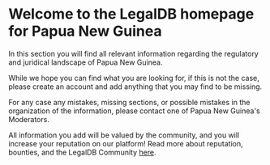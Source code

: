 <!-- TITLE: Papua New Guinea -->
<!-- SUBTITLE: Welcome to the legalDB home of Papua New Guinea -->

# Welcome to the LegalDB homepage for Papua New Guinea

In this section you will find all relevant information regarding the regulatory and juridical landscape of Papua New Guinea.

While we hope you can find what you are looking for, if this is not the case, please create an account and add anything that you may find to be missing.

For any case any mistakes, missing sections, or possible mistakes in the organization of the information, please contact one of Papua New Guinea's Moderators.

All information you add will be valued by the community, and you will increase your reputation on our platform! Read more about reputation, bounties, and the LegalDB Community [here](http://legaldb.herokuapp.com/legaldb/community).
